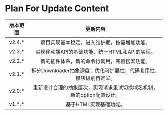 # Plan For Update Content

|   版本范围   |                  更新内容                  |
|:--------:|:--------------------------------------:|
|  v2.4.*  |         项目实现基本稳定，进入维护期，按需增加功能。         |
|  v2.3.*  |      实现移动端API的基础功能，统一HTML和API的实现。      |
|  v2.2.*  |         新的插件体系，新的命令行调用，完善搜索功能。         |
|  v2.1.*  | 拆分Downloader抽象调度，优化可扩展性、代码复用性、模块级别自定义。 |
|  v2.0.*  | 重新设计合理的抽象层次，实现请求重试切换域名机制，新的option配置设计。 |
| v1.\*.\* |             基于HTML实现基础功能。              |
